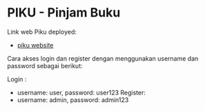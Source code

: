 # PIKU - Pinjam Buku

Link web Piku deployed:

- [piku website](https://piku-web-app.vercel.app/)

Cara akses login dan register dengan menggunakan username dan password sebagai berikut:

Login :

- username: user, password: user123
  Register:
- username: admin, password: admin123
